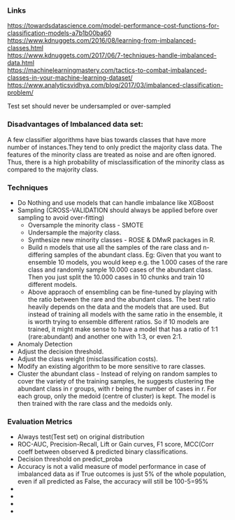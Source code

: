### Links
https://towardsdatascience.com/model-performance-cost-functions-for-classification-models-a7b1b00ba60 <br/>
https://www.kdnuggets.com/2016/08/learning-from-imbalanced-classes.html <br/>
https://www.kdnuggets.com/2017/06/7-techniques-handle-imbalanced-data.html <br/>
https://machinelearningmastery.com/tactics-to-combat-imbalanced-classes-in-your-machine-learning-dataset/ <br/>
https://www.analyticsvidhya.com/blog/2017/03/imbalanced-classification-problem/ <br/>

Test set should never be undersampled or over-sampled <br/>

### Disadvantages of Imbalanced data set:
A few classifier algorithms have bias towards classes that have more number of instances.They tend to only predict the majority class data.
The features of the minority class are treated as noise and are often ignored. Thus, there is a high probability of misclassification of the minority class as compared to the majority class.

### Techniques
* Do Nothing and use models that can handle imbalance like XGBoost
* Sampling (CROSS-VALIDATION should always be applied before over sampling to avoid over-fitting)
  * Oversample the minority class - SMOTE
  * Undersample the majority class.
  * Synthesize new minority classes - ROSE & DMwR packages in R.
  * Build n models that use all the samples of the rare class and n-differing samples of the abundant class. Eg: Given that you want to ensemble 10 models, you would keep e.g. the 1.000 cases of the rare class and randomly sample 10.000 cases of the abundant class. Then you just split the 10.000 cases in 10 chunks and train 10 different models.
  * Above appraoch of ensembling can be fine-tuned by playing with the ratio between the rare and the abundant class. The best ratio  heavily depends on the data and the models that are used. But instead of training all models with the same ratio in the ensemble, it is worth trying to ensemble different ratios.  So if 10 models are trained, it might make sense to have a model that has a ratio of 1:1 (rare:abundant) and another one with 1:3, or even 2:1.
* Anomaly Detection
* Adjust the decision threshold.
* Adjust the class weight (misclassification costs).
* Modify an existing algorithm to be more sensitive to rare classes.
* Cluster the abundant class - Instead of relying on random samples to cover the variety of the training samples, he suggests clustering the abundant class in r groups, with r being the number of cases in r. For each group, only the medoid (centre of cluster) is kept. The model is then trained with the rare class and the medoids only.

### Evaluation Metrics
* Always test(Test set) on original distribution 
* ROC-AUC, Precision-Recall, Lift or Gain curves, F1 score, MCC(Corr coeff between observed & predicted binary classifications.
* Decision threshold on predict_proba
* Accuracy is not a valid measure of model performance in case of imbalanced data as if True outcomes is just 5% of the whole population, even if all predicted as False, the accuracy will still be 100-5=95%
* 
* 
* 
* 




